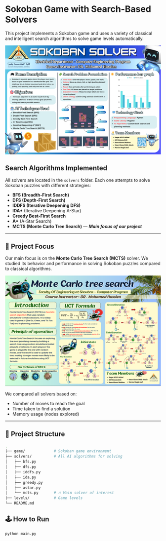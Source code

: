 # Sokoban Game with Search-Based Solvers

This project implements a Sokoban game and uses a variety of classical and intelligent search algorithms to solve game levels automatically.
<p align="center">
  <img src="https://github.com/HanaNabhan/SokobanGame/blob/main/project%20poster.png" width="900"/>
</p>

## Search Algorithms Implemented

All solvers are located in the `solvers` folder. Each one attempts to solve Sokoban puzzles with different strategies:

- **BFS (Breadth-First Search)**
- **DFS (Depth-First Search)**
- **IDDFS (Iterative Deepening DFS)**
- **IDA\*** (Iterative Deepening A-Star)
- **Greedy Best-First Search**
- **A\*** (A-Star Search)
- **MCTS (Monte Carlo Tree Search)** — _**Main focus of our project**_

---

## 🎯 Project Focus

Our main focus is on the **Monte Carlo Tree Search (MCTS)** solver. We studied its behavior and performance in solving Sokoban puzzles compared to classical algorithms. 

<p align="center">
  <img src="https://github.com/HanaNabhan/SokobanGame/blob/main/mct%20poster.png" width="900"/>
</p>


We compared all solvers based on:
- Number of moves to reach the goal
- Time taken to find a solution
- Memory usage (nodes explored)

---

## 📁 Project Structure

```bash
.
├── game/             # Sokoban game environment
├── solvers/          # All AI algorithms for solving
│   ├── bfs.py
│   ├── dfs.py
│   ├── iddfs.py
│   ├── ida.py
│   ├── greedy.py
│   ├── astar.py
│   └── mcts.py       # 🔥 Main solver of interest
├── levels/           # Game levels
└── README.md

```
## 🕹️ How to Run
```
python main.py
```


